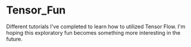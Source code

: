 # Tensor_Fun
Different tutorials I've completed to learn how to utilized Tensor Flow. I'm hoping this exploratory fun becomes something more interesting in the future.
